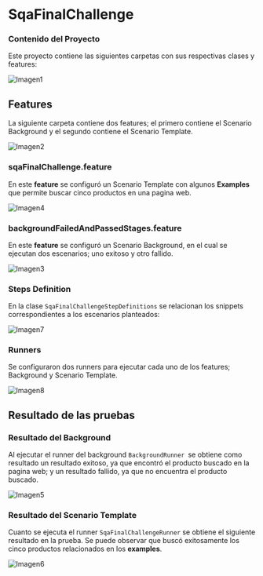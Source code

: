 # SqaFinalChallenge

### Contenido del Proyecto

Este proyecto contiene las siguientes carpetas con sus respectivas clases y features:

![Imagen1](https://user-images.githubusercontent.com/95836335/146691112-ff38c264-e6a0-4e03-b97d-6b6f1fd9ac39.png)

## Features

La siguiente carpeta contiene dos features; el primero contiene el Scenario Background y el segundo contiene el Scenario Template.

![Imagen2](https://user-images.githubusercontent.com/95836335/146691271-0f0b4ed5-9fa6-4bdd-9aee-025317efb0e8.png)

### sqaFinalChallenge.feature

En este **feature** se configuró un Scenario Template con algunos **Examples** que permite buscar cinco productos en una pagina web. 

![Imagen4](https://user-images.githubusercontent.com/95836335/146691579-866fe535-1473-4fb0-ba08-428e72de6925.png)

### backgroundFailedAndPassedStages.feature

En este **feature** se configuró un Scenario Background, en el cual se ejecutan dos escenarios; uno exitoso y otro fallido. 

![Imagen3](https://user-images.githubusercontent.com/95836335/146692142-dda59cc1-526c-475b-8e70-9c25d531c111.png)

### Steps Definition

En la clase `SqaFinalChallengeStepDefinitions` se relacionan los snippets correspondientes a los escenarios planteados:

![Imagen7](https://user-images.githubusercontent.com/95836335/146692637-cb21d3dc-6cf4-4f7d-b007-c61934ef81c0.png)

### Runners

Se configuraron dos runners para ejecutar cada uno de los features; Background y Scenario Template.

![Imagen8](https://user-images.githubusercontent.com/95836335/146692790-6b627253-aef3-442a-b12e-8fd769ac7ab7.png)

## Resultado de las pruebas

### Resultado del Background

Al ejecutar el runner del background `BackgroundRunner `se obtiene como resultado un resultado exitoso, ya que encontró el producto buscado en la pagina web; y un resultado fallido, ya que no encuentra el producto buscado.

![Imagen5](https://user-images.githubusercontent.com/95836335/146692190-6885180c-127b-4b50-875b-5a672c27876c.png)

### Resultado del Scenario Template

Cuanto se ejecuta el runner `SqaFinalChallengeRunner` se obtiene el siguiente resultado en la prueba. Se puede observar que buscó exitosamente los cinco productos relacionados en los **examples**.

![Imagen6](https://user-images.githubusercontent.com/95836335/146692479-4850a02d-669b-40bf-b4ae-0afa7313b9bc.png)

